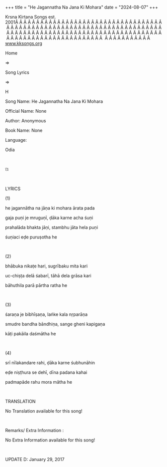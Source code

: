 +++ 
title = "He Jagannatha Na Jana Ki Mohara"
date = "2024-08-07"
+++

Krsna Kirtana Songs est. 2001Â Â Â Â Â Â Â Â Â Â Â Â Â Â Â Â Â Â Â Â Â Â Â Â Â Â Â Â Â Â Â Â Â Â Â Â Â Â Â Â Â Â Â Â Â Â Â Â Â Â Â Â Â Â Â Â Â Â Â Â Â Â Â Â Â Â Â Â Â Â Â Â Â Â Â Â Â Â Â Â Â Â Â Â Â Â Â Â Â Â Â Â Â Â Â Â Â Â Â Â Â Â Â Â Â Â Â Â Â Â Â Â Â Â Â Â Â Â Â Â Â Â Â Â Â Â Â Â Â Â Â Â  Â Â Â Â Â Â Â Â Â Â Â  
www.kksongs.org








Home
 
⇒
 
Song Lyrics
 
⇒
 
H


Song
Name: He Jagannatha Na Jana Ki Mohara


Official
Name: None


Author:
Anonymous


Book
Name: None


Language:

Odia


 








ଅ








 


LYRICS


(1)


he
jagannātha na jāṇa ki mohara ārata pada


gaja
puṇi je mruguṇī, ḍāka karne acha śuṇi 


prahalāda
bhakta jāṇi, stambhu jāta hela puṇi 


śuṇiaci
eḍe puruṣotha he


 


(2)


bhābuka
nikaṭe hari, sugrībaku mita kari 


uc-chiṣṭa
delā śabarī, tāhā dela grāsa kari 


bāhuthila
parā pārtha ratha he


 


(3)


śaraṇa
je bibhīṣaṇa, lańke kala nṛparāṇa 


smudre
bandha bāndhiṇa, sange gheni kapigaṇa 


kāṭi
pakāila daśmātha he


 


(4)


srī
nīlakandare rahi, ḍāka karne śubhunāhin 


eḍe
niṣṭhura se dehī, dīna padana kahai 


padmapāde
rahu mora mātha he


 


TRANSLATION


No Translation
available for this song!


 


Remarks/ Extra Information
: 


No
Extra Information available for this song!


 


UPDATE
D:
 January 29, 2017